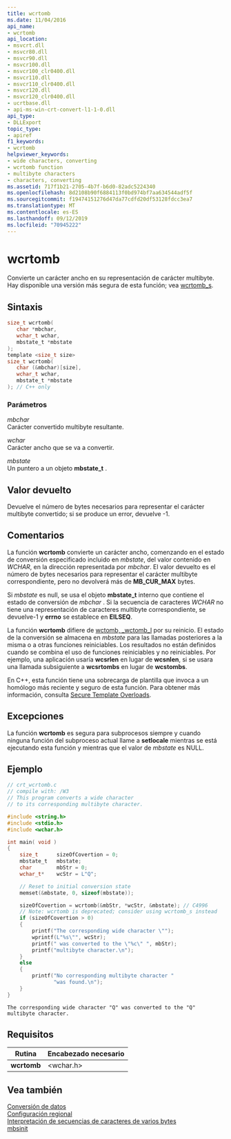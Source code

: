 ```yaml
---
title: wcrtomb
ms.date: 11/04/2016
api_name:
- wcrtomb
api_location:
- msvcrt.dll
- msvcr80.dll
- msvcr90.dll
- msvcr100.dll
- msvcr100_clr0400.dll
- msvcr110.dll
- msvcr110_clr0400.dll
- msvcr120.dll
- msvcr120_clr0400.dll
- ucrtbase.dll
- api-ms-win-crt-convert-l1-1-0.dll
api_type:
- DLLExport
topic_type:
- apiref
f1_keywords:
- wcrtomb
helpviewer_keywords:
- wide characters, converting
- wcrtomb function
- multibyte characters
- characters, converting
ms.assetid: 717f1b21-2705-4b7f-b6d0-82adc5224340
ms.openlocfilehash: 8d2108b90f6884113f0bd974bf7aa634544adf5f
ms.sourcegitcommit: f19474151276d47da77cdfd20df53128fdcc3ea7
ms.translationtype: MT
ms.contentlocale: es-ES
ms.lasthandoff: 09/12/2019
ms.locfileid: "70945222"
---
```

# <a name="wcrtomb"></a>wcrtomb

Convierte un carácter ancho en su representación de carácter multibyte. Hay disponible una versión más segura de esta función; vea [wcrtomb_s](wcrtomb-s.md).

## <a name="syntax"></a>Sintaxis

```C
size_t wcrtomb(
   char *mbchar,
   wchar_t wchar,
   mbstate_t *mbstate
);
template <size_t size>
size_t wcrtomb(
   char (&mbchar)[size],
   wchar_t wchar,
   mbstate_t *mbstate
); // C++ only
```

### <a name="parameters"></a>Parámetros

*mbchar*<br/>
Carácter convertido multibyte resultante.

*wchar*<br/>
Carácter ancho que se va a convertir.

*mbstate*<br/>
Un puntero a un objeto **mbstate_t** .

## <a name="return-value"></a>Valor devuelto

Devuelve el número de bytes necesarios para representar el carácter multibyte convertido; si se produce un error, devuelve -1.

## <a name="remarks"></a>Comentarios

La función **wcrtomb** convierte un carácter ancho, comenzando en el estado de conversión especificado incluido en *mbstate*, del valor contenido en *WCHAR*, en la dirección representada por *mbchar*. El valor devuelto es el número de bytes necesarios para representar el carácter multibyte correspondiente, pero no devolverá más de **MB_CUR_MAX** bytes.

Si *mbstate* es null, se usa el objeto **mbstate_t** interno que contiene el estado de conversión de *mbchar* . Si la secuencia de caracteres *WCHAR* no tiene una representación de caracteres multibyte correspondiente, se devuelve-1 y **errno** se establece en **EILSEQ**.

La función **wcrtomb** difiere de [wctomb, _wctomb_l](wctomb-wctomb-l.md) por su reinicio. El estado de la conversión se almacena en *mbstate* para las llamadas posteriores a la misma o a otras funciones reiniciables. Los resultados no están definidos cuando se combina el uso de funciones reiniciables y no reiniciables. Por ejemplo, una aplicación usaría **wcsrlen** en lugar de **wcsnlen**, si se usara una llamada subsiguiente a **wcsrtombs** en lugar de **wcstombs**.

En C++, esta función tiene una sobrecarga de plantilla que invoca a un homólogo más reciente y seguro de esta función. Para obtener más información, consulta [Secure Template Overloads](../../c-runtime-library/secure-template-overloads.md).

## <a name="exceptions"></a>Excepciones

La función **wcrtomb** es segura para subprocesos siempre y cuando ninguna función del subproceso actual llame a **setlocale** mientras se está ejecutando esta función y mientras que el valor de *mbstate* es NULL.

## <a name="example"></a>Ejemplo

```C
// crt_wcrtomb.c
// compile with: /W3
// This program converts a wide character
// to its corresponding multibyte character.

#include <string.h>
#include <stdio.h>
#include <wchar.h>

int main( void )
{
    size_t      sizeOfCovertion = 0;
    mbstate_t   mbstate;
    char        mbStr = 0;
    wchar_t*    wcStr = L"Q";

    // Reset to initial conversion state
    memset(&mbstate, 0, sizeof(mbstate));

    sizeOfCovertion = wcrtomb(&mbStr, *wcStr, &mbstate); // C4996
    // Note: wcrtomb is deprecated; consider using wcrtomb_s instead
    if (sizeOfCovertion > 0)
    {
        printf("The corresponding wide character \"");
        wprintf(L"%s\"", wcStr);
        printf(" was converted to the \"%c\" ", mbStr);
        printf("multibyte character.\n");
    }
    else
    {
        printf("No corresponding multibyte character "
               "was found.\n");
    }
}
```

```Output
The corresponding wide character "Q" was converted to the "Q" multibyte character.
```

## <a name="requirements"></a>Requisitos

|Rutina|Encabezado necesario|
|-------------|---------------------|
|**wcrtomb**|\<wchar.h>|

## <a name="see-also"></a>Vea también

[Conversión de datos](../../c-runtime-library/data-conversion.md)<br/>
[Configuración regional](../../c-runtime-library/locale.md)<br/>
[Interpretación de secuencias de caracteres de varios bytes](../../c-runtime-library/interpretation-of-multibyte-character-sequences.md)<br/>
[mbsinit](mbsinit.md)<br/>

